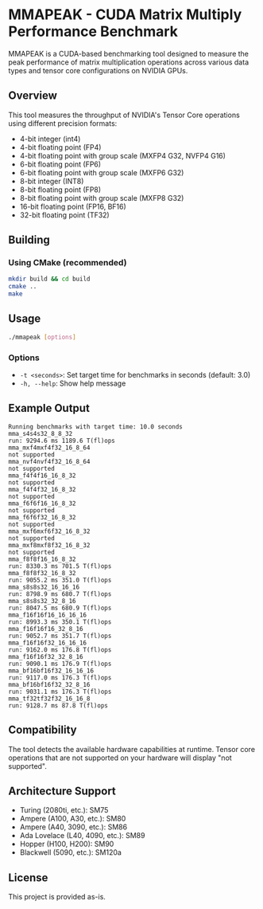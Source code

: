 # MMAPEAK - CUDA Matrix Multiply Performance Benchmark

MMAPEAK is a CUDA-based benchmarking tool designed to measure the peak performance of matrix multiplication operations across various data types and tensor core configurations on NVIDIA GPUs.

## Overview

This tool measures the throughput of NVIDIA's Tensor Core operations using different precision formats:
- 4-bit integer (int4)
- 4-bit floating point (FP4)
- 4-bit floating point with group scale (MXFP4 G32, NVFP4 G16)
- 6-bit floating point (FP6)
- 6-bit floating point with group scale (MXFP6 G32)
- 8-bit integer (INT8)
- 8-bit floating point (FP8)
- 8-bit floating point with group scale (MXFP8 G32)
- 16-bit floating point (FP16, BF16)
- 32-bit floating point (TF32)

## Building

### Using CMake (recommended)

```bash
mkdir build && cd build
cmake ..
make
```

## Usage

```bash
./mmapeak [options]
```

### Options

- `-t <seconds>`: Set target time for benchmarks in seconds (default: 3.0)
- `-h, --help`: Show help message

## Example Output

```
Running benchmarks with target time: 10.0 seconds
mma_s4s4s32_8_8_32
run: 9294.6 ms 1189.6 T(fl)ops
mma_mxf4mxf4f32_16_8_64
not supported
mma_nvf4nvf4f32_16_8_64
not supported
mma_f4f4f16_16_8_32
not supported
mma_f4f4f32_16_8_32
not supported
mma_f6f6f16_16_8_32
not supported
mma_f6f6f32_16_8_32
not supported
mma_mxf6mxf6f32_16_8_32
not supported
mma_mxf8mxf8f32_16_8_32
not supported
mma_f8f8f16_16_8_32
run: 8330.3 ms 701.5 T(fl)ops
mma_f8f8f32_16_8_32
run: 9055.2 ms 351.0 T(fl)ops
mma_s8s8s32_16_16_16
run: 8798.9 ms 680.7 T(fl)ops
mma_s8s8s32_32_8_16
run: 8047.5 ms 680.9 T(fl)ops
mma_f16f16f16_16_16_16
run: 8993.3 ms 350.1 T(fl)ops
mma_f16f16f16_32_8_16
run: 9052.7 ms 351.7 T(fl)ops
mma_f16f16f32_16_16_16
run: 9162.0 ms 176.8 T(fl)ops
mma_f16f16f32_32_8_16
run: 9090.1 ms 176.9 T(fl)ops
mma_bf16bf16f32_16_16_16
run: 9117.0 ms 176.3 T(fl)ops
mma_bf16bf16f32_32_8_16
run: 9031.1 ms 176.3 T(fl)ops
mma_tf32tf32f32_16_16_8
run: 9128.7 ms 87.8 T(fl)ops
```

## Compatibility

The tool detects the available hardware capabilities at runtime. Tensor core operations that are not supported on your hardware will display "not supported".

## Architecture Support

- Turing (2080ti, etc.): SM75
- Ampere (A100, A30, etc.): SM80
- Ampere (A40, 3090, etc.): SM86
- Ada Lovelace (L40, 4090, etc.): SM89
- Hopper (H100, H200): SM90
- Blackwell (5090, etc.): SM120a

## License

This project is provided as-is.
